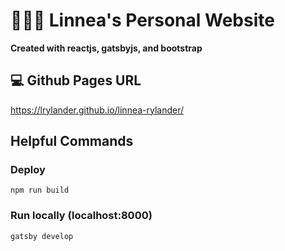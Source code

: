 # 👩🏼‍🦰 Linnea's Personal Website

**Created with reactjs, gatsbyjs, and bootstrap**

## 💻 Github Pages URL

https://lrylander.github.io/linnea-rylander/

## Helpful Commands

### Deploy

`npm run build`

### Run locally (localhost:8000)

`gatsby develop`
